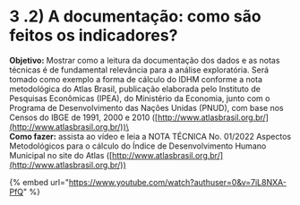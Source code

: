 # 3 .2) A documentação: como são feitos os indicadores?

**Objetivo:** Mostrar como a leitura da documentação dos dados e as notas técnicas é de fundamental relevância para a análise exploratória. Será tomado como exemplo a forma de cálculo do IDHM conforme a nota metodológica do Atlas Brasil, publicação elaborada pelo Instituto de Pesquisas Econômicas (IPEA), do Ministério da Economia, junto com o Programa de Desenvolvimento das Nações Unidas (PNUD), com base nos Censos do IBGE de 1991, 2000 e 2010 ([http://www.atlasbrasil.org.br/](http://www.atlasbrasil.org.br/))\
\
**Como fazer:** assista ao vídeo e leia a NOTA TÉCNICA No. 01/2022 Aspectos Metodológicos para o cálculo do Índice de Desenvolvimento Humano Municipal no site do Atlas ([http://www.atlasbrasil.org.br/](http://www.atlasbrasil.org.br/))

{% embed url="https://www.youtube.com/watch?authuser=0&v=7iL8NXA-PfQ" %}
